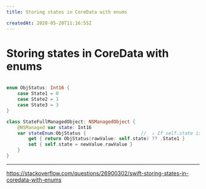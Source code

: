 ```yaml
---
title: Storing states in CoreData with enums

createdAt: 2020-05-20T11:16:55Z
---
```


# Storing states in CoreData with enums

```swift

enum ObjStatus: Int16 {
    case State1 = 0
    case State2 = 1
    case State3 = 3
}

class StateFullManagedObject: NSManagedObject {
    @NSManaged var state: Int16
    var stateEnum:ObjStatus {                    //  ↓ If self.state is invalid.
        get { return ObjStatus(rawValue: self.state) ?? .State1 }
        set { self.state = newValue.rawValue }
    }
}
```

---

https://stackoverflow.com/questions/26900302/swift-storing-states-in-coredata-with-enums